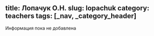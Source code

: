 title: Лопачук О.Н.
slug: lopachuk
category: teachers
tags: [_nav, _category_header]
---

Информация пока не добавлена

